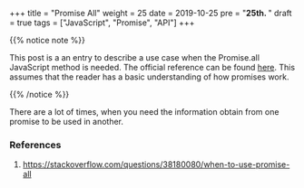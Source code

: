 +++
title = "Promise All"
weight = 25
date = 2019-10-25
pre = "<b>25th. </b>"
draft = true
tags = ["JavaScript", "Promise", "API"]
+++

{{% notice note %}}

This post is a an entry to describe a use case when the Promise.all JavaScript method is needed. The official reference can be found [here](https://developer.mozilla.org/en-US/docs/Web/JavaScript/Reference/Global_Objects/Promise/all). 
This assumes that the reader has a basic understanding of how promises work.


{{% /notice %}}

There are a lot of times, when you need the information obtain from one promise to be used in another. 


### References

1. https://stackoverflow.com/questions/38180080/when-to-use-promise-all


<script>

function getPage(pageNumber){
  let endPoint = "https://api.hnpwa.com/v0/news/" + pageNumber + ".json";
  return fetch(endPoint, {
    mode: "cors"
  }).then((response) => response.json())
};


</script>